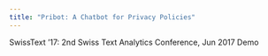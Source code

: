 ```yaml
---
title: "Pribot: A Chatbot for Privacy Policies"
---
```


SwissText ’17: 2nd Swiss Text Analytics Conference, Jun 2017 Demo

